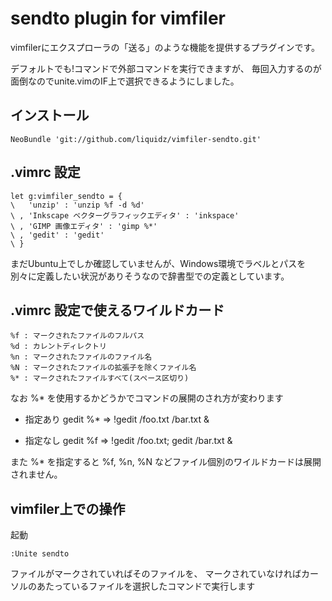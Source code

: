 # sendto plugin for vimfiler

vimfilerにエクスプローラの「送る」のような機能を提供するプラグインです。

デフォルトでも!コマンドで外部コマンドを実行できますが、
毎回入力するのが面倒なのでunite.vimのIF上で選択できるようにしました。

## インストール

    NeoBundle 'git://github.com/liquidz/vimfiler-sendto.git'

## .vimrc 設定

    let g:vimfiler_sendto = {
    \   'unzip' : 'unzip %f -d %d'
    \ , 'Inkscape ベクターグラフィックエディタ' : 'inkspace'
    \ , 'GIMP 画像エディタ' : 'gimp %*'
    \ , 'gedit' : 'gedit'
    \ }

まだUbuntu上でしか確認していませんが、Windows環境でラベルとパスを
別々に定義したい状況がありそうなので辞書型での定義としています。

## .vimrc 設定で使えるワイルドカード

    %f : マークされたファイルのフルパス
    %d : カレントディレクトリ
    %n : マークされたファイルのファイル名
    %N : マークされたファイルの拡張子を除くファイル名
    %* : マークされたファイルすべて(スペース区切り)

なお %* を使用するかどうかでコマンドの展開のされ方が変わります

 - 指定あり
    gedit %* => !gedit /foo.txt /bar.txt &

 - 指定なし
    gedit %f => !gedit /foo.txt; gedit /bar.txt &

また %* を指定すると %f, %n, %N などファイル個別のワイルドカードは展開されません。

## vimfiler上での操作

起動

    :Unite sendto

ファイルがマークされていればそのファイルを、
マークされていなければカーソルのあたっているファイルを選択したコマンドで実行します
